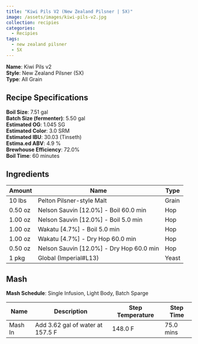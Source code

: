 ```yaml
---
title: "Kiwi Pils V2 (New Zealand Pilsner | 5X)"
image: /assets/images/kiwi-pils-v2.jpg
collection: recipies
categories:
  - Recipies
tags:
  - new zealand pilsner
  - 5X
---
```


**Name**: Kiwi Pils v2<br />
**Style**: New Zealand Pilsner (5X)<br />
**Type**: All Grain

## Recipe Specifications

**Boil Size**: 7.51 gal<br />
**Batch Size (fermenter)**: 5.50 gal<br />
**Estimated OG**: 1.045 SG<br />
**Estimated Color**: 3.0 SRM<br />
**Estimated IBU**: 30.03 (Tinseth)<br />
**Estima.ed ABV**: 4.9 %<br />
**Brewhouse Efficiency**: 72.0%<br />
**Boil Time**: 60 minutes<br />

## Ingredients

| Amount  | Name                                     | Type  |
| ------- | ---------------------------------------- | ----- |
| 10 lbs  | Pelton Pilsner-style Malt                | Grain |
| 0.50 oz | Nelson Sauvin [12.0%] - Boil 60.0 min    | Hop   |
| 1.00 oz | Nelson Sauvin [12.0%] - Boil 5.0 min     | Hop   |
| 1.00 oz | Wakatu [4.7%] - Boil 5.0 min             | Hop   |
| 1.00 oz | Wakatu [4.7%] - Dry Hop 60.0 min         | Hop   |
| 0.50 oz | Nelson Sauvin [12.0%] - Dry Hop 60.0 min | Hop   |
| 1 pkg   | Global (Imperial#L13)                    | Yeast |

## Mash

**Mash Schedule**: Single Infusion, Light Body, Batch Sparge

| Name    | Description                      | Step Temperature | Step Time |
| ------- | -------------------------------- | ---------------- | --------- |
| Mash In | Add 3.62 gal of water at 157.5 F | 148.0 F          | 75.0 mins |
